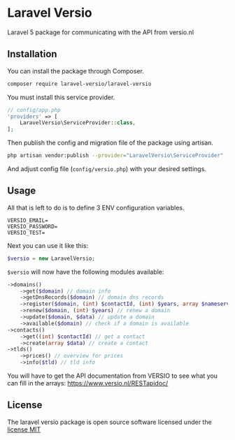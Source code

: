 # Laravel Versio

Laravel 5 package for communicating with the API from versio.nl

## Installation 

You can install the package through Composer.
```bash
composer require laravel-versio/laravel-versio
```
You must install this service provider.
```php
// config/app.php
'providers' => [
    LaravelVersio\ServiceProvider::class,
];
```

Then publish the config and migration file of the package using artisan.
```bash
php artisan vendor:publish --provider="LaravelVersio\ServiceProvider"
```
And adjust config file (`config/versio.php`) with your desired settings.

## Usage

All that is left to do is to define 3 ENV configuration variables.

```
VERSIO_EMAIL=
VERSIO_PASSWORD=
VERSIO_TEST=
```

Next you can use it like this:

```php
$versio = new LaravelVersio;
```

`$versio` will now have the following modules available:

```php
->domains()
    ->get($domain) // domain info
    ->getDnsRecords($domain) // domain dns records
    ->register($domain, (int) $contactId, (int) $years, array $nameservers) // register domain
    ->renew($domain, (int) $years) // renew a domain
    ->update($domain, $data) // update a domain
    ->available($domain) // check if a domain is available
->contacts()
    ->get((int) $contactId) // get a contact
    ->create(array $data) // create a contact
->tlds()
    ->prices() // overview for prices
    ->info($tld) // tld info
```

You will have to get the API documentation from VERSIO to see what you can fill in the arrays:
https://www.versio.nl/RESTapidoc/

## License

The laravel versio package is open source software licensed under the [license MIT](http://opensource.org/licenses/MIT)